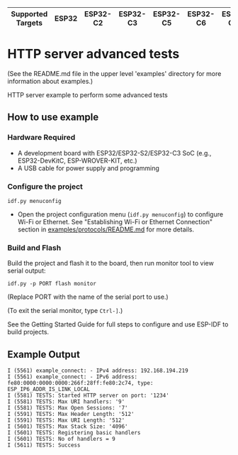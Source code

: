 | Supported Targets | ESP32 | ESP32-C2 | ESP32-C3 | ESP32-C5 | ESP32-C6 | ESP32-C61 | ESP32-H2 | ESP32-P4 | ESP32-S2 | ESP32-S3 |
| ----------------- | ----- | -------- | -------- | -------- | -------- | --------- | -------- | -------- | -------- | -------- |

# HTTP server advanced tests

(See the README.md file in the upper level 'examples' directory for more information about examples.)

HTTP server example to perform some advanced tests

## How to use example

### Hardware Required

* A development board with ESP32/ESP32-S2/ESP32-C3 SoC (e.g., ESP32-DevKitC, ESP-WROVER-KIT, etc.)
* A USB cable for power supply and programming

### Configure the project

```
idf.py menuconfig
```
* Open the project configuration menu (`idf.py menuconfig`) to configure Wi-Fi or Ethernet. See "Establishing Wi-Fi or Ethernet Connection" section in [examples/protocols/README.md](../../README.md) for more details.

### Build and Flash

Build the project and flash it to the board, then run monitor tool to view serial output:

```
idf.py -p PORT flash monitor
```

(Replace PORT with the name of the serial port to use.)

(To exit the serial monitor, type ``Ctrl-]``.)

See the Getting Started Guide for full steps to configure and use ESP-IDF to build projects.

## Example Output

```
I (5561) example_connect: - IPv4 address: 192.168.194.219
I (5561) example_connect: - IPv6 address: fe80:0000:0000:0000:266f:28ff:fe80:2c74, type: ESP_IP6_ADDR_IS_LINK_LOCAL
I (5581) TESTS: Started HTTP server on port: '1234'
I (5581) TESTS: Max URI handlers: '9'
I (5581) TESTS: Max Open Sessions: '7'
I (5591) TESTS: Max Header Length: '512'
I (5591) TESTS: Max URI Length: '512'
I (5601) TESTS: Max Stack Size: '4096'
I (5601) TESTS: Registering basic handlers
I (5601) TESTS: No of handlers = 9
I (5611) TESTS: Success
```
